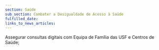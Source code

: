 ```yaml
---
section: Saúde
sub_section: Combater a Desigualdade de Acesso à Saúde
fulfilled_date:
links_to_news_articles:
---
```


Assegurar consultas digitais com Equipa de Família das USF e Centros de Saúde;